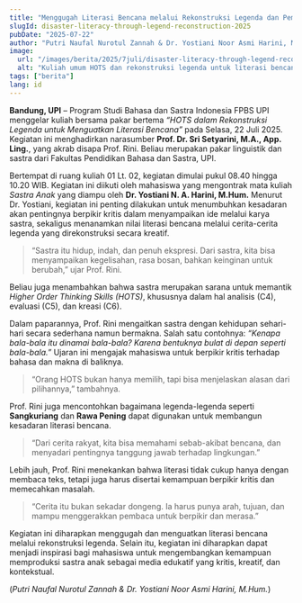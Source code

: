 ```yaml
---
title: "Menggugah Literasi Bencana melalui Rekonstruksi Legenda dan Pembelajaran HOTS"
slugId: disaster-literacy-through-legend-reconstruction-2025
pubDate: "2025-07-22"
author: "Putri Naufal Nurotul Zannah & Dr. Yostiani Noor Asmi Harini, M.Hum."
image:
  url: "/images/berita/2025/7juli/disaster-literacy-through-legend-reconstruction-2025.webp"
  alt: "Kuliah umum HOTS dan rekonstruksi legenda untuk literasi bencana"
tags: ["berita"]
lang: id
---
```


**Bandung, UPI** – Program Studi Bahasa dan Sastra Indonesia FPBS UPI menggelar kuliah bersama pakar bertema *“HOTS dalam Rekonstruksi Legenda untuk Menguatkan Literasi Bencana”* pada Selasa, 22 Juli 2025. Kegiatan ini menghadirkan narasumber **Prof. Dr. Sri Setyarini, M.A., App. Ling.**, yang akrab disapa Prof. Rini. Beliau merupakan pakar linguistik dan sastra dari Fakultas Pendidikan Bahasa dan Sastra, UPI.

Bertempat di ruang kuliah 01 Lt. 02, kegiatan dimulai pukul 08.40 hingga 10.20 WIB. Kegiatan ini diikuti oleh mahasiswa yang mengontrak mata kuliah *Sastra Anak* yang diampu oleh **Dr. Yostiani N. A. Harini, M.Hum.** Menurut Dr. Yostiani, kegiatan ini penting dilakukan untuk menumbuhkan kesadaran akan pentingnya berpikir kritis dalam menyampaikan ide melalui karya sastra, sekaligus menanamkan nilai literasi bencana melalui cerita-cerita legenda yang direkonstruksi secara kreatif.

> “Sastra itu hidup, indah, dan penuh ekspresi. Dari sastra, kita bisa menyampaikan kegelisahan, rasa bosan, bahkan keinginan untuk berubah,” ujar Prof. Rini.

Beliau juga menambahkan bahwa sastra merupakan sarana untuk memantik *Higher Order Thinking Skills (HOTS)*, khususnya dalam hal analisis (C4), evaluasi (C5), dan kreasi (C6).

Dalam paparannya, Prof. Rini mengaitkan sastra dengan kehidupan sehari-hari secara sederhana namun bermakna. Salah satu contohnya: *“Kenapa bala-bala itu dinamai bala-bala? Karena bentuknya bulat di depan seperti bala-bala.”* Ujaran ini mengajak mahasiswa untuk berpikir kritis terhadap bahasa dan makna di baliknya.

> “Orang HOTS bukan hanya memilih, tapi bisa menjelaskan alasan dari pilihannya,” tambahnya.

Prof. Rini juga mencontohkan bagaimana legenda-legenda seperti **Sangkuriang** dan **Rawa Pening** dapat digunakan untuk membangun kesadaran literasi bencana.

> “Dari cerita rakyat, kita bisa memahami sebab-akibat bencana, dan menyadari pentingnya tanggung jawab terhadap lingkungan.”

Lebih jauh, Prof. Rini menekankan bahwa literasi tidak cukup hanya dengan membaca teks, tetapi juga harus disertai kemampuan berpikir kritis dan memecahkan masalah.

> “Cerita itu bukan sekadar dongeng. Ia harus punya arah, tujuan, dan mampu menggerakkan pembaca untuk berpikir dan merasa.”

Kegiatan ini diharapkan menggugah dan menguatkan literasi bencana melalui rekonstruksi legenda. Selain itu, kegiatan ini diharapkan dapat menjadi inspirasi bagi mahasiswa untuk mengembangkan kemampuan memproduksi sastra anak sebagai media edukatif yang kritis, kreatif, dan kontekstual.

(*Putri Naufal Nurotul Zannah & Dr. Yostiani Noor Asmi Harini, M.Hum.*)
